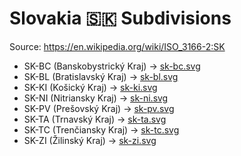 # Slovakia 🇸🇰 Subdivisions

Source: https://en.wikipedia.org/wiki/ISO_3166-2:SK

* SK-BC (Banskobystrický Kraj) -> [sk-bc.svg](https://github.com/amckenna41/iso3166-flag-icons/blob/main/iso3166-2-icons/SK/sk-bc.svg)
* SK-BL (Bratislavský Kraj) -> [sk-bl.svg](https://github.com/amckenna41/iso3166-flag-icons/blob/main/iso3166-2-icons/SK/sk-bl.svg)
* SK-KI (Košický Kraj) -> [sk-ki.svg](https://github.com/amckenna41/iso3166-flag-icons/blob/main/iso3166-2-icons/SK/sk-ki.svg)
* SK-NI (Nitriansky Kraj) -> [sk-ni.svg](https://github.com/amckenna41/iso3166-flag-icons/blob/main/iso3166-2-icons/SK/sk-ni.svg)
* SK-PV (Prešovský Kraj) -> [sk-pv.svg](https://github.com/amckenna41/iso3166-flag-icons/blob/main/iso3166-2-icons/SK/sk-pv.svg)
* SK-TA (Trnavský Kraj) -> [sk-ta.svg](https://github.com/amckenna41/iso3166-flag-icons/blob/main/iso3166-2-icons/SK/sk-ta.svg)
* SK-TC (Trenčiansky Kraj) -> [sk-tc.svg](https://github.com/amckenna41/iso3166-flag-icons/blob/main/iso3166-2-icons/SK/sk-tc.svg)
* SK-ZI (Žilinský Kraj) -> [sk-zi.svg](https://github.com/amckenna41/iso3166-flag-icons/blob/main/iso3166-2-icons/SK/sk-zi.svg)
